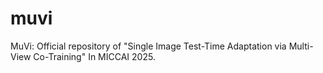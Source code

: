 # muvi
MuVi: Official repository of "Single Image Test-Time Adaptation via Multi-View Co-Training" In MICCAI 2025.
